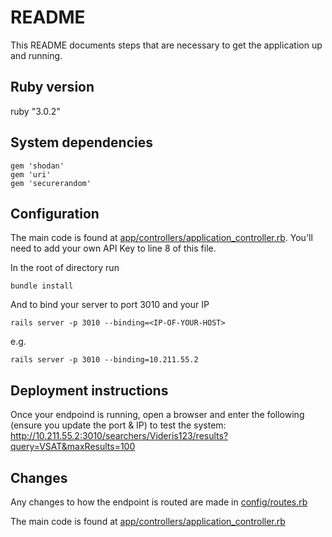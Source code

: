 # README

This README documents steps that are necessary to get the application up and running.

## Ruby version
ruby "3.0.2"


## System dependencies
    
    gem 'shodan'
    gem 'uri'
    gem 'securerandom'

## Configuration
The main code is found at [app/controllers/application_controller.rb](app/controllers/application_controller.rb). You'll need to add your own API Key to line 8 of this file.

In the root of directory run

    bundle install  

And to bind your server to port 3010 and your IP
    
    rails server -p 3010 --binding=<IP-OF-YOUR-HOST>

e.g.
    
    rails server -p 3010 --binding=10.211.55.2


## Deployment instructions
Once your endpoind is running, open a browser and enter the following (ensure you update the port & IP) to test the system:
http://10.211.55.2:3010/searchers/Videris123/results?query=VSAT&maxResults=100

## Changes
Any changes to how the endpoint is routed are made in [config/routes.rb](config/routes.rb)

The main code is found at [app/controllers/application_controller.rb](app/controllers/application_controller.rb)
